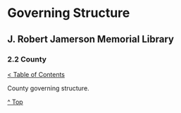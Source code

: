 [0]: ../README.md
[2.2]: county.md

# Governing Structure
## J. Robert Jamerson Memorial Library
### 2.2 County
[< Table of Contents][0]

County governing structure.

[^ Top][2.2]